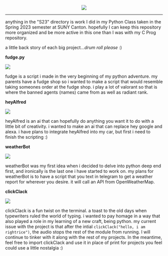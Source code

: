 <p align="center">
<a href="https://github.com/rightrice/pythonStuff/">
    <img src="https://github-readme-stats.vercel.app/api/pin/?username=rightrice&repo=pythonStuff&theme=aura_dark">
</a> 
    
<hr>

 anything in the "S23" directory is work I did in my Python Class taken in the Spring 2023 semester at SUNY Canton. hopefully I can keep this repository more organized and be more active in this one than I was with my C Prog repository. 
 
a little back story of each big project...*drum roll please* :)
 
 **fudge.py**

<a href="https://github.com/rightrice/pythonStuff/blob/main/fudge.py">
    <img src="https://img.shields.io/badge/py-Fudge-orange?style=flat-square&logo=Python"> 
</a> 

fudge is a script i made in the very beginning of my python adventure. my parents have a fudge shop so i wanted to make a script that would resemble taking someones order at the fudge shop. i play a lot of valorant so that is where the banned agents (names) came from as well as radiant rank.

**heyAlfred**

<a href="https://github.com/rightrice/pythonStuff/tree/main/heyAlfred">
    <img src="https://img.shields.io/badge/py-heyAlfred-orange?style=flat-square&logo=Python">
</a> 

heyAlfred is an ai that can hopefully do anything you want it to do with a little bit of creativity. i wanted to make an ai that can replace hey google and alexa. i have plans to integrate heyAlfred into my car, but first i need to finish the scripting :)

**weatherBot**

<a href="https://github.com/rightrice/weatherBot">
    <img src="https://img.shields.io/badge/py-weatherBot-orange?style=flat-square&logo=Python">
</a> 

weatherBot was my first idea when i decided to delve into python deep end first, and ironically is the last one i have started to work on. my plans for weatherBot is to have a script that you text in telegram to get a weather report for wherever you desire. it will call an API from OpenWeatherMap.

**clickClack**

<a href="https://github.com/rightrice/pythonStuff/blob/main/clickClack.py">
    <img src="https://img.shields.io/badge/py-clickClack-orange?style=flat-square&logo=Python">
</a> 

clickClack is a fun twist on the terminal. a toast to the old days when typewriters ruled the world of typing. i wanted to pay homage in a way that also played a role in my learning of a new craft, being python. my current issue with the project is that after the intial ```clickClack("hello, i am rightrice")```, the audio stops the rest of the module from running. I will continue to tinker with it along with the rest of my projects. In the meantime, feel free to import clickClack and use it in place of print for projects you feel could use a little nostalgia :)
